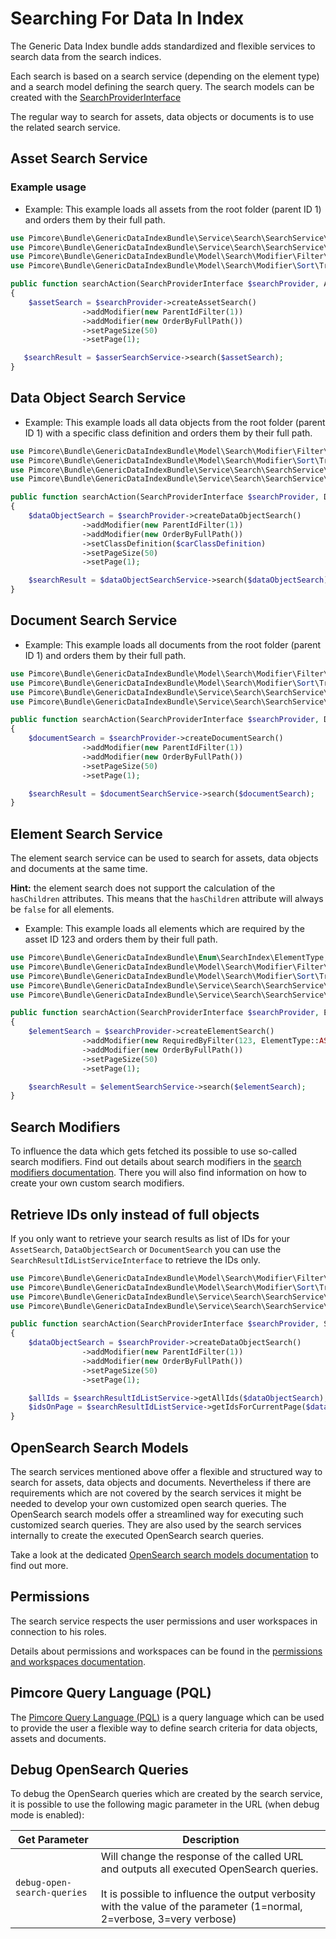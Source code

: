 # Searching For Data In Index

The Generic Data Index bundle adds standardized and flexible services to search data from the search indices.

Each search is based on a search service (depending on the element type) and a search model defining the search query. The search models can be created with the [SearchProviderInterface](https://github.com/pimcore/generic-data-index-bundle/blob/1.x/src/Service/Search/SearchService/SearchProviderInterface.php)

The regular way to search for assets, data objects or documents is to use the related search service.

## Asset Search Service

### Example usage

- Example: This example loads all assets from the root folder (parent ID 1) and orders them by their full path.
```php
use Pimcore\Bundle\GenericDataIndexBundle\Service\Search\SearchService\SearchProviderInterface;
use Pimcore\Bundle\GenericDataIndexBundle\Service\Search\SearchService\Asset\AssetSearchServiceInterface;
use Pimcore\Bundle\GenericDataIndexBundle\Model\Search\Modifier\Filter\Tree\ParentIdFilter;
use Pimcore\Bundle\GenericDataIndexBundle\Model\Search\Modifier\Sort\Tree\OrderByFullPath;

public function searchAction(SearchProviderInterface $searchProvider, AssetSearchServiceInterface $asserSearchService)
{
    $assetSearch = $searchProvider->createAssetSearch()
                ->addModifier(new ParentIdFilter(1))
                ->addModifier(new OrderByFullPath())
                ->setPageSize(50)
                ->setPage(1);

   $searchResult = $asserSearchService->search($assetSearch);
}
```

## Data Object Search Service

- Example: This example loads all data objects from the root folder (parent ID 1) with a specific class definition and orders them by their full path.
```php
use Pimcore\Bundle\GenericDataIndexBundle\Model\Search\Modifier\Filter\Tree\ParentIdFilter;
use Pimcore\Bundle\GenericDataIndexBundle\Model\Search\Modifier\Sort\Tree\OrderByFullPath;
use Pimcore\Bundle\GenericDataIndexBundle\Service\Search\SearchService\DataObject\DataObjectSearchServiceInterface;
use Pimcore\Bundle\GenericDataIndexBundle\Service\Search\SearchService\SearchProviderInterface;

public function searchAction(SearchProviderInterface $searchProvider, DataObjectSearchServiceInterface $dataObjectSearchService)
{
    $dataObjectSearch = $searchProvider->createDataObjectSearch()
                ->addModifier(new ParentIdFilter(1))
                ->addModifier(new OrderByFullPath())
                ->setClassDefinition($carClassDefinition)
                ->setPageSize(50)
                ->setPage(1);

    $searchResult = $dataObjectSearchService->search($dataObjectSearch);
}
```


## Document Search Service

- Example: This example loads all documents from the root folder (parent ID 1) and orders them by their full path.
```php
use Pimcore\Bundle\GenericDataIndexBundle\Model\Search\Modifier\Filter\Tree\ParentIdFilter;
use Pimcore\Bundle\GenericDataIndexBundle\Model\Search\Modifier\Sort\Tree\OrderByFullPath;
use Pimcore\Bundle\GenericDataIndexBundle\Service\Search\SearchService\Document\DocumentSearchServiceInterface;
use Pimcore\Bundle\GenericDataIndexBundle\Service\Search\SearchService\SearchProviderInterface;

public function searchAction(SearchProviderInterface $searchProvider, DocumentSearchServiceInterface $documentSearchService)
{
    $documentSearch = $searchProvider->createDocumentSearch()
                ->addModifier(new ParentIdFilter(1))
                ->addModifier(new OrderByFullPath())
                ->setPageSize(50)
                ->setPage(1);

    $searchResult = $documentSearchService->search($documentSearch);
}
```

## Element Search Service

The element search service can be used to search for assets, data objects and documents at the same time.

**Hint:** the element search does not support the calculation of the `hasChildren` attributes. This means that the `hasChildren` attribute will always be `false` for all elements.

- Example: This example loads all elements which are required by the asset ID 123 and orders them by their full path.
```php
use Pimcore\Bundle\GenericDataIndexBundle\Enum\SearchIndex\ElementType;
use Pimcore\Bundle\GenericDataIndexBundle\Model\Search\Modifier\Filter\Dependency\RequiredByFilter;
use Pimcore\Bundle\GenericDataIndexBundle\Model\Search\Modifier\Sort\Tree\OrderByFullPath;
use Pimcore\Bundle\GenericDataIndexBundle\Service\Search\SearchService\Element\ElementSearchServiceInterface;
use Pimcore\Bundle\GenericDataIndexBundle\Service\Search\SearchService\SearchProviderInterface;

public function searchAction(SearchProviderInterface $searchProvider, ElementSearchServiceInterface $elementSearchService)
{
    $elementSearch = $searchProvider->createElementSearch()
                ->addModifier(new RequiredByFilter(123, ElementType::ASSET))
                ->addModifier(new OrderByFullPath())
                ->setPageSize(50)
                ->setPage(1);

    $searchResult = $elementSearchService->search($elementSearch);
}
```

## Search Modifiers

To influence the data which gets fetched its possible to use so-called search modifiers.
Find out details about search modifiers in the [search modifiers documentation](05_Search_Modifiers/README.md). There you will also find information on how to create your own custom search modifiers.

## Retrieve IDs only instead of full objects

If you only want to retrieve your search results as list of IDs for your `AssetSearch`, `DataObjectSearch` or `DocumentSearch` you can use the `SearchResultIdListServiceInterface` to retrieve the IDs only.
```php
use Pimcore\Bundle\GenericDataIndexBundle\Model\Search\Modifier\Filter\Tree\ParentIdFilter;
use Pimcore\Bundle\GenericDataIndexBundle\Model\Search\Modifier\Sort\Tree\OrderByFullPath;
use Pimcore\Bundle\GenericDataIndexBundle\Service\Search\SearchService\SearchProviderInterface;
use Pimcore\Bundle\GenericDataIndexBundle\Service\Search\SearchService\SearchResultIdListServiceInterface;

public function searchAction(SearchProviderInterface $searchProvider, SearchResultIdListServiceInterface $searchResultIdListService)
{
    $dataObjectSearch = $searchProvider->createDataObjectSearch()
                ->addModifier(new ParentIdFilter(1))
                ->addModifier(new OrderByFullPath())
                ->setPageSize(50)
                ->setPage(1);

    $allIds = $searchResultIdListService->getAllIds($dataObjectSearch); // returns an ordered array of IDs for the full search result without pagination
    $idsOnPage = $searchResultIdListService->getIdsForCurrentPage($dataObjectSearch); // returns an ordered array of IDs for the current page
}
```

## OpenSearch Search Models
The search services mentioned above offer a flexible and structured way to search for assets, data objects and documents. Nevertheless if there are requirements which are not covered by the search services it might be needed to develop your own customized open search queries. The OpenSearch search models offer a streamlined way for executing such customized search queries. They are also used by the search services internally to create the executed OpenSearch search queries.

Take a look at the dedicated [OpenSearch search models documentation](06_OpenSearch_Search_Models/README.md) to find out more.

## Permissions
The search service respects the user permissions and user workspaces in connection to his roles.

Details about permissions and workspaces can be found in the [permissions and workspaces documentation](08_Permissions_Workspaces/README.md).

## Pimcore Query Language (PQL)
The [Pimcore Query Language (PQL)](./09_Pimcore_Query_Language/README.md) is a query language which can be used to provide the user a flexible way to define search criteria for data objects, assets and documents.


## Debug OpenSearch Queries
To debug the OpenSearch queries which are created by the search service, it is possible to use the following magic parameter in the URL (when debug mode is enabled):

| Get Parameter             | Description                                                                                                                                                                                                    |
|---------------------------|----------------------------------------------------------------------------------------------------------------------------------------------------------------------------------------------------------------|
| `debug-open-search-queries` | Will change the response of the called URL and outputs all executed OpenSearch queries. <br/><br/>It is possible to influence the output verbosity with the value of the parameter (1=normal, 2=verbose, 3=very verbose) |

